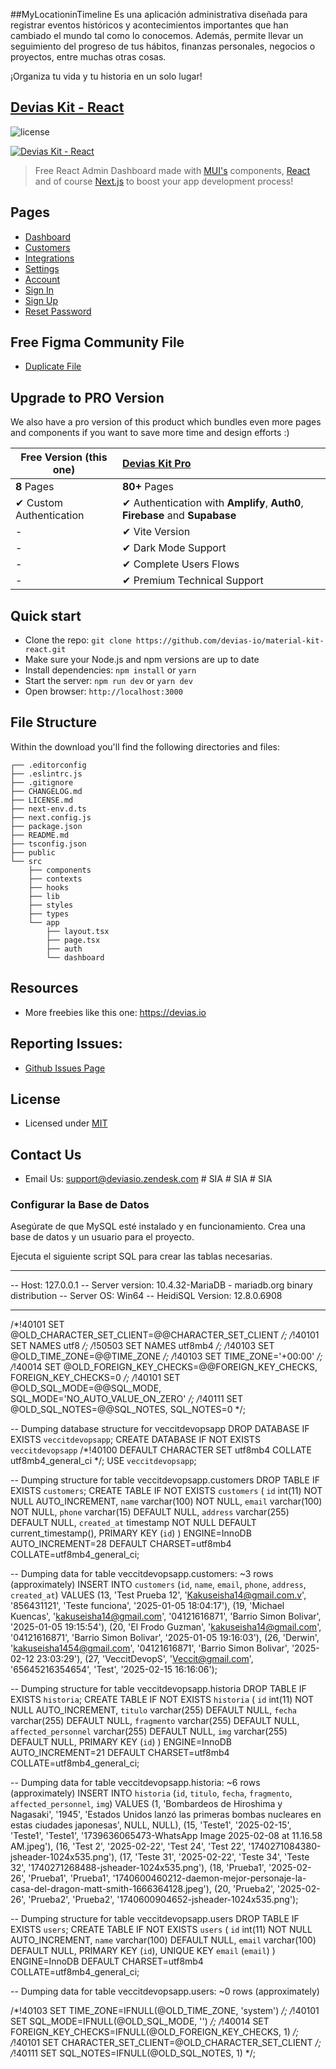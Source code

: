 ##MyLocationinTimeline
Es una aplicación administrativa diseñada para registrar eventos históricos y acontecimientos importantes que han cambiado el mundo tal como lo conocemos. Además, permite llevar un seguimiento del progreso de tus hábitos, finanzas personales, negocios o proyectos, entre muchas otras cosas.

¡Organiza tu vida y tu historia en un solo lugar!




## [Devias Kit - React](https://material-kit-react.devias.io/)

![license](https://img.shields.io/badge/license-MIT-blue.svg)

[![Devias Kit - React](https://github.com/devias-io/material-kit-react/blob/main/public/assets/thumbnail.png)](https://material-kit-react.devias.io/)

> Free React Admin Dashboard made with [MUI's](https://mui.com) components, [React](https://reactjs.org) and of course [Next.js](https://github.com/vercel/next.js) to boost your app development process!

## Pages 

- [Dashboard](https://material-kit-react.devias.io)
- [Customers](https://material-kit-react.devias.io/dashboard/customers)
- [Integrations](https://material-kit-react.devias.io/dashboard/integrations)
- [Settings](https://material-kit-react.devias.io/dashboard/settings)
- [Account](https://material-kit-react.devias.io/dashboard/account)
- [Sign In](https://material-kit-react.devias.io/auth/sign-in)
- [Sign Up](https://material-kit-react.devias.io/auth/sign-up)
- [Reset Password](https://material-kit-react.devias.io/auth/reset-password)

## Free Figma Community File

- [Duplicate File](https://www.figma.com/file/b3L1Np4RYiicZAOMopHNkm/Devias-Dashboard-Design-Library-Kit)

## Upgrade to PRO Version

We also have a pro version of this product which bundles even more pages and components if you want
to save more time and design efforts :)

| Free Version (this one)  | [Devias Kit Pro](https://mui.com/store/items/devias-kit-pro/)                |
| ------------------------ | :--------------------------------------------------------------------------- |
| **8** Pages              | **80+** Pages                                                                |
| ✔ Custom Authentication  | ✔ Authentication with **Amplify**, **Auth0**, **Firebase** and **Supabase**  |
| -                        | ✔ Vite Version                                                               |
| -                        | ✔ Dark Mode Support                                                          |
| -                        | ✔ Complete Users Flows                                                       |
| -                        | ✔ Premium Technical Support                                                  |

## Quick start

- Clone the repo: `git clone https://github.com/devias-io/material-kit-react.git`
- Make sure your Node.js and npm versions are up to date
- Install dependencies: `npm install` or `yarn`
- Start the server: `npm run dev` or `yarn dev`
- Open browser: `http://localhost:3000`

## File Structure

Within the download you'll find the following directories and files:

```
┌── .editorconfig
├── .eslintrc.js
├── .gitignore
├── CHANGELOG.md
├── LICENSE.md
├── next-env.d.ts
├── next.config.js
├── package.json
├── README.md
├── tsconfig.json
├── public
└── src
	├── components
	├── contexts
	├── hooks
	├── lib
	├── styles
	├── types
	└── app
		├── layout.tsx
		├── page.tsx
		├── auth
		└── dashboard
```

## Resources

- More freebies like this one: https://devias.io

## Reporting Issues:

- [Github Issues Page](https://github.com/devias-io/material-kit-react/issues)

## License

- Licensed under [MIT](https://github.com/devias-io/material-kit-react/blob/main/LICENSE.md)

## Contact Us

- Email Us: support@deviasio.zendesk.com
#   S I A 
 
 #   S I A 
 
 #   S I A 
 
 

### Configurar la Base de Datos

Asegúrate de que MySQL esté instalado y en funcionamiento. Crea una base de datos y un usuario para el proyecto.

Ejecuta el siguiente script SQL para crear las tablas necesarias.

-- --------------------------------------------------------
-- Host:                         127.0.0.1
-- Server version:               10.4.32-MariaDB - mariadb.org binary distribution
-- Server OS:                    Win64
-- HeidiSQL Version:             12.8.0.6908
-- --------------------------------------------------------

/*!40101 SET @OLD_CHARACTER_SET_CLIENT=@@CHARACTER_SET_CLIENT */;
/*!40101 SET NAMES utf8 */;
/*!50503 SET NAMES utf8mb4 */;
/*!40103 SET @OLD_TIME_ZONE=@@TIME_ZONE */;
/*!40103 SET TIME_ZONE='+00:00' */;
/*!40014 SET @OLD_FOREIGN_KEY_CHECKS=@@FOREIGN_KEY_CHECKS, FOREIGN_KEY_CHECKS=0 */;
/*!40101 SET @OLD_SQL_MODE=@@SQL_MODE, SQL_MODE='NO_AUTO_VALUE_ON_ZERO' */;
/*!40111 SET @OLD_SQL_NOTES=@@SQL_NOTES, SQL_NOTES=0 */;


-- Dumping database structure for veccitdevopsapp
DROP DATABASE IF EXISTS `veccitdevopsapp`;
CREATE DATABASE IF NOT EXISTS `veccitdevopsapp` /*!40100 DEFAULT CHARACTER SET utf8mb4 COLLATE utf8mb4_general_ci */;
USE `veccitdevopsapp`;

-- Dumping structure for table veccitdevopsapp.customers
DROP TABLE IF EXISTS `customers`;
CREATE TABLE IF NOT EXISTS `customers` (
  `id` int(11) NOT NULL AUTO_INCREMENT,
  `name` varchar(100) NOT NULL,
  `email` varchar(100) NOT NULL,
  `phone` varchar(15) DEFAULT NULL,
  `address` varchar(255) DEFAULT NULL,
  `created_at` timestamp NOT NULL DEFAULT current_timestamp(),
  PRIMARY KEY (`id`)
) ENGINE=InnoDB AUTO_INCREMENT=28 DEFAULT CHARSET=utf8mb4 COLLATE=utf8mb4_general_ci;

-- Dumping data for table veccitdevopsapp.customers: ~3 rows (approximately)
INSERT INTO `customers` (`id`, `name`, `email`, `phone`, `address`, `created_at`) VALUES
	(13, 'Test Prueba 12', 'Kakuseisha14@gmail.com.v', '856431121', 'Teste funciona', '2025-01-05 18:04:17'),
	(19, 'Michael Kuencas', 'kakuseisha14@gmail.com', '04121616871', 'Barrio Simon Bolivar', '2025-01-05 19:15:54'),
	(20, 'El Frodo Guzman', 'kakuseisha14@gmail.com', '04121616871', 'Barrio Simon Bolivar', '2025-01-05 19:16:03'),
	(26, 'Derwin', 'kakuseisha1454@gmail.com', '04121616871', 'Barrio Simon Bolivar', '2025-02-12 23:03:29'),
	(27, 'VeccitDevopS', 'Veccit@gmail.com', '65645216354654', 'Test', '2025-02-15 16:16:06');

-- Dumping structure for table veccitdevopsapp.historia
DROP TABLE IF EXISTS `historia`;
CREATE TABLE IF NOT EXISTS `historia` (
  `id` int(11) NOT NULL AUTO_INCREMENT,
  `titulo` varchar(255) DEFAULT NULL,
  `fecha` varchar(255) DEFAULT NULL,
  `fragmento` varchar(255) DEFAULT NULL,
  `affected_personnel` varchar(255) DEFAULT NULL,
  `img` varchar(255) DEFAULT NULL,
  PRIMARY KEY (`id`)
) ENGINE=InnoDB AUTO_INCREMENT=21 DEFAULT CHARSET=utf8mb4 COLLATE=utf8mb4_general_ci;

-- Dumping data for table veccitdevopsapp.historia: ~6 rows (approximately)
INSERT INTO `historia` (`id`, `titulo`, `fecha`, `fragmento`, `affected_personnel`, `img`) VALUES
	(1, 'Bombardeos de Hiroshima y Nagasaki', '1945', 'Estados Unidos lanzó las primeras bombas nucleares en estas ciudades japonesas', NULL, NULL),
	(15, 'Teste1', '2025-02-15', 'Teste1', 'Teste1', '1739636065473-WhatsApp Image 2025-02-08 at 11.16.58 AM.jpeg'),
	(16, 'Test 2', '2025-02-22', 'Test 24', 'Test 22', '1740271084380-jsheader-1024x535.png'),
	(17, 'Teste 31', '2025-02-22', 'Teste 34', 'Teste 32', '1740271268488-jsheader-1024x535.png'),
	(18, 'Prueba1', '2025-02-26', 'Prueba1', 'Prueba1', '1740600460212-daemon-mejor-personaje-la-casa-del-dragon-matt-smith-1666364128.jpeg'),
	(20, 'Prueba2', '2025-02-26', 'Prueba2', 'Prueba2', '1740600904652-jsheader-1024x535.png');

-- Dumping structure for table veccitdevopsapp.users
DROP TABLE IF EXISTS `users`;
CREATE TABLE IF NOT EXISTS `users` (
  `id` int(11) NOT NULL AUTO_INCREMENT,
  `name` varchar(100) DEFAULT NULL,
  `email` varchar(100) DEFAULT NULL,
  PRIMARY KEY (`id`),
  UNIQUE KEY `email` (`email`)
) ENGINE=InnoDB DEFAULT CHARSET=utf8mb4 COLLATE=utf8mb4_general_ci;

-- Dumping data for table veccitdevopsapp.users: ~0 rows (approximately)

/*!40103 SET TIME_ZONE=IFNULL(@OLD_TIME_ZONE, 'system') */;
/*!40101 SET SQL_MODE=IFNULL(@OLD_SQL_MODE, '') */;
/*!40014 SET FOREIGN_KEY_CHECKS=IFNULL(@OLD_FOREIGN_KEY_CHECKS, 1) */;
/*!40101 SET CHARACTER_SET_CLIENT=@OLD_CHARACTER_SET_CLIENT */;
/*!40111 SET SQL_NOTES=IFNULL(@OLD_SQL_NOTES, 1) */;
